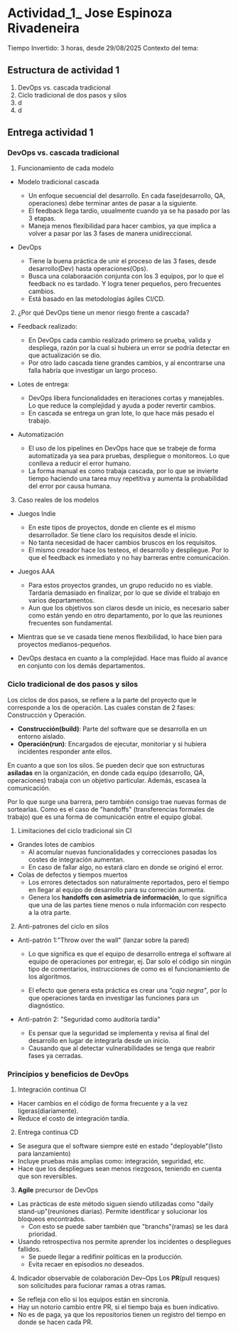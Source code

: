 # Actividad_1_ Jose Espinoza Rivadeneira
Tiempo Invertido: 3 horas, desde 29/08/2025
Contexto del tema: 

## Estructura de actividad 1 
1. DevOps vs. cascada tradicional
2. Ciclo tradicional de dos pasos y silos
3. d
4. d

## Entrega actividad 1
### DevOps vs. cascada tradicional
1. Funcionamiento de cada modelo
* Modelo tradicional cascada
  * Un enfoque secuencial del desarrollo. En cada fase(desarrollo, QA, operaciones) debe terminar antes de pasar a la siguiente. 
  * El feedback llega tardio, usualmente cuando ya se ha pasado por las 3 etapas.
  * Maneja menos flexibilidad para hacer cambios, ya que implica a volver a pasar por las 3 fases de manera unidireccional.
    
* DevOps
  * Tiene la buena práctica de unir el proceso de las 3 fases, desde desarrollo(Dev) hasta operaciones(Ops). 
  * Busca una colaboraación conjunta con los 3 equipos, por lo que el feedback no es tardado. Y logra tener pequeños, pero frecuentes cambios.
  * Está basado en las metodologías ágiles CI/CD.
    
2. ¿Por qué DevOps tiene un menor riesgo frente a cascada?
* Feedback realizado:
  * En DevOps cada cambio realizado primero se prueba, valida y despliega, razón por la cual si hubiera un error se podría detectar en que actualización se dio.
  * Por otro lado cascada tiene grandes cambios, y al encontrarse una falla habría que investigar un largo proceso.

* Lotes de entrega: 
  * DevOps libera funcionalidades en iteraciones cortas y manejables. Lo que reduce la complejidad y ayuda a poder revertir cambios.
  * En cascada se entrega un gran lote, lo que hace más pesado el trabajo.

* Automatización
  * El uso de los pipelines en DevOps hace que se trabeje de forma automatizada ya sea para pruebas, despliegue o monitoreos. Lo que conlleva a reducir el error humano.
  * La forma manual es como trabaja cascada, por lo que se invierte tiempo haciendo una tarea muy repetitiva y aumenta la probabilidad del error por causa humana.

3. Caso reales de los modelos
* Juegos Indie
  * En este tipos de proyectos, donde en cliente es el mismo desarrollador. Se tiene claro los requisitos desde el inicio.
  * No tanta necesidad de hacer cambios bruscos en los requisitos.
  * El mismo creador hace los testeos, el desarrollo y despliegue. Por lo que el feedback es inmediato y no hay barreras entre comunicación. 
* Juegos AAA
  * Para estos proyectos grandes, un grupo reducido no es viable. Tardaría demasiado en finalizar, por lo que se divide el trabajo en varios departamentos.
  * Aun que los objetivos son claros desde un inicio, es necesario saber como están yendo en otro departamento, por lo que las reuniones frecuentes son fundamental.
     
* Mientras que se ve casada tiene menos flexibilidad, lo hace bien para proyectos medianos-pequeños.
* DevOps destaca en cuanto a la complejidad. Hace mas fluido al avance en conjunto con los demás departamentos. 

### Ciclo tradicional de dos pasos y silos
Los ciclos de dos pasos, se refiere a la parte del proyecto que le corresponde a los de operación. Las cuales constan de 2 fases: Construcción y Operación.
* **Construcción(build)**: Parte del software que se desarrolla en un entorno aislado.
* **Operación(run)**: Encargados de ejecutar, monitoriar y si hubiera incidentes responder ante ellos.  

En cuanto a que son los silos. Se pueden decir que son estructuras **asiladas** en la organización, en donde cada equipo (desarrollo, QA, operaciones) trabaja con un objetivo particular. Además, escasea la comunicación.

Por lo que surge una barrera, pero también consigo trae nuevas formas de sortearlas. Como es el caso de "handoffs" (transferencias formales de trabajo) que es una forma de comunicación entre el equipo global.


1. Limitaciones del ciclo tradicional sin CI
* Grandes lotes de cambios
  * Al acomular nuevas funcionalidades y correcciones pasadas los costes de integración aumentan.
  * En caso de fallar algo, no estará claro en donde se originó el error.
* Colas de defectos y tiempos muertos
  * Los errores detectados son naturalmente reportados, pero el tiempo en llegar al equipo de desarrollo para su correción aumenta.
  * Genera los **handoffs con asimetría de información**, lo que significa que una de las partes tiene menos o nula información con respecto a la otra parte. 
   
2. Anti-patrones del ciclo en silos

* Anti-patrón 1:"Throw over the wall" (lanzar sobre la pared)

  * Lo que significa es que el equipo de desarrollo entrega el software al equipo de operaciones por entregar, ej. Dar solo el código sin ningún tipo de comentarios, instrucciones de como es el funcionamiento de los algoritmos.

  * El efecto que genera esta práctica es crear una *"caja negra"*, por lo que operaciones tarda en investigar las funciones para un diagnóstico.

* Anti-patrón 2: "Seguridad como auditoría tardía"
  * Es pensar que la seguridad se implementa y revisa al final del desarrollo en lugar de integrarla desde un inicio.
  * Causando que al detectar vulnerabilidades se tenga que reabrir fases ya cerradas. 

### Principios y beneficios de DevOps

1. Integración continua CI
  * Hacer cambios en el código de forma frecuente y a la vez ligeras(diariamente).
  * Reduce el costo de integración tardía.

2. Entrega continua CD
  * Se asegura que el software siempre esté en estado "deployable"(listo para lanzamiento)
  * Incluye pruebas más amplias como: integración, seguridad, etc.
  * Hace que los despliegues sean menos riezgosos, teniendo en cuenta que son reversibles.
 
3. **Agile** precursor de DevOps
  * Las prácticas de este método siguen siendo utilizadas como "daily stand-up"(reuniones diarias). Permite identificar y solucionar los bloqueos encontrados.
    * Con esto se puede saber también que "branchs"(ramas) se les dará prioridad.
  * Usando retrospectiva nos permite aprender los incidentes o despliegues fallidos.
    * Se puede llegar a redifinir políticas en la producción.
    * Evita recaer en episodios no deseados.
4. Indicador observable de colaboración Dev–Ops
Los **PR**(pull resques) son solicitudes para fucionar ramas a otras ramas.
  * Se refleja con ello si los equipos están en sincronía.
  * Hay un notorio cambio entre PR, si el tiempo baja es buen indicativo.
  * No es de paga, ya que los repositorios tienen un registro del tiempo en donde se hacen cada PR.  


       














